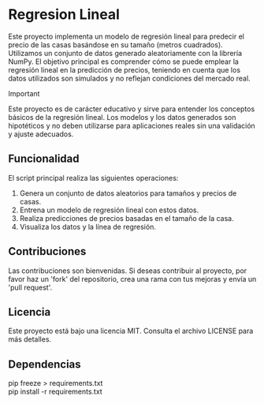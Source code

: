 # Regresion Lineal
Este proyecto implementa un modelo de regresión lineal para predecir el precio de las casas basándose en su tamaño (metros cuadrados). Utilizamos un conjunto de datos generado aleatoriamente con la librería NumPy. El objetivo principal es comprender cómo se puede emplear la regresión lineal en la predicción de precios, teniendo en cuenta que los datos utilizados son simulados y no reflejan condiciones del mercado real.

> [!IMPORTANT]
Este proyecto es de carácter educativo y sirve para entender los conceptos básicos de la regresión lineal. Los modelos y los datos generados son hipotéticos y no deben utilizarse para aplicaciones reales sin una validación y ajuste adecuados.

## Funcionalidad
El script principal realiza las siguientes operaciones:
1. Genera un conjunto de datos aleatorios para tamaños y precios de casas.
2. Entrena un modelo de regresión lineal con estos datos.
3. Realiza predicciones de precios basadas en el tamaño de la casa.
4. Visualiza los datos y la línea de regresión.

## Contribuciones
Las contribuciones son bienvenidas. Si deseas contribuir al proyecto, por favor haz un 'fork' del repositorio, crea una rama con tus mejoras y envía un 'pull request'.

## Licencia
Este proyecto está bajo una licencia MIT. Consulta el archivo LICENSE para más detalles.

## Dependencias
pip freeze > requirements.txt  
pip install -r requirements.txt
